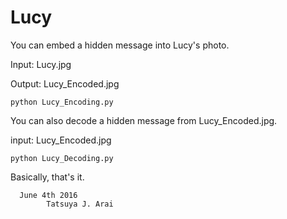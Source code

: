 # Lucy
You can embed a hidden message into Lucy's photo. 

Input: Lucy.jpg

Output: Lucy_Encoded.jpg

    python Lucy_Encoding.py 

You can also decode a hidden message from Lucy_Encoded.jpg. 

input: Lucy_Encoded.jpg

    python Lucy_Decoding.py 

Basically, that's it. 

      June 4th 2016
            Tatsuya J. Arai 

